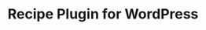 ---
title: Recipe Plugin for WordPress
slug: repice-plugin-wordpress
excerpt: Design for a WordPress plugin we were planning on releasing. On the backburner for now.
project_type: UI/UX Design
contact: Internal
client_content: Internal
featured: false
thumb: "/media/work/wordpress-recipe-plugin.jpg"
image: "/media/work/recipe-plugin-concept.jpg"
gallery: ""
url: ""
status: Shelfed
services: ['UI Design','Wireframing','Prototyping','Research', 'WordPress Plugin Development']
tools: ['Adobe XD']
stack: ['UIkit','Beans', 'WordPress']
launch_date: 2018-06-01
---